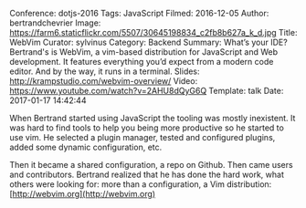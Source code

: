 Conference: dotjs-2016
Tags: JavaScript
Filmed: 2016-12-05
Author: bertrandchevrier
Image: https://farm6.staticflickr.com/5507/30645198834_c2fb8b627a_k_d.jpg
Title: WebVim
Curator: sylvinus
Category: Backend
Summary: What’s your IDE? Bertrand's is WebVim, a vim-based distribution for JavaScript and Web development. It features everything you’d expect from a modern code editor. And by the way, it runs in a terminal.
Slides: http://krampstudio.com/webvim-overview/
Video: https://www.youtube.com/watch?v=2AHU8dQyG6Q
Template: talk
Date: 2017-01-17 14:42:44

When Bertrand started using JavaScript the tooling was mostly inexistent. It was hard to find tools to help you being more productive so he started to use vim. He selected a plugin manager, tested and configured plugins, added some dynamic configuration, etc.

Then it became a shared configuration, a repo on Github. Then came users and contributors. Bertrand realized that he has done the hard work, what others were looking for: more than a configuration, a Vim distribution: [http://webvim.org](http://webvim.org)